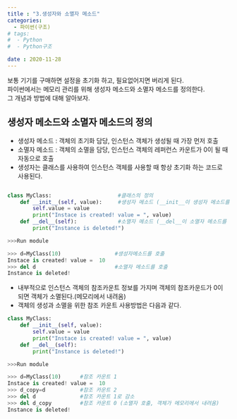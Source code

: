 ```yaml
---
title : "3.생성자와 소멸자 메소드"
categories:
  - 파이썬(구조)
# tags:
#  - Python
#  - Python구조

date : 2020-11-28
---
```


보통 기기를 구매하면 설정을 초기화 하고, 필요없어지면 버리게 된다.  
파이썬에서는 메모리 관리를 위해 생성자 메소드와 소멸자 메소드를 정의한다.  
그 개념과 방법에 대해 알아보자. 

생성자 메소드와 소멸자 메소드의 정의 
--- 

- 생성자 메소드 : 객체의 초기화 담당, 인스턴스 객체가 생성될 때 가장 먼저 호출 
- 소멸자 메소드 : 객체의 소멸을 담당, 인스턴스 객체의 레퍼런스 카운트가 0이 될 때 자동으로 호출  
- 생성자는 클래스를 사용하여 인스턴스 객체를 사용할 때 항상 초기화 하는 코드로 사용된다.  

```python

class MyClass:                     #클래스의 정의
    def __init__(self, value):     #생성자 메소드 (__init__이 생성자 메소드를 호출하는 코드)
        self.value = value
        print("Instace is created! value = ", value)
    def __del__(self):             #소멸자 메소드 (__del__이 소멸자 메소드를 호출하는 코드)
        print("Instance is deleted!")

>>>Run module

>>> d=MyClass(10)                 #생성자메소드를 호출
Instace is created! value =  10
>>> del d                         #소멸자 메소드를 호출
Instance is deleted!

```
- 내부적으로 인스턴스 객체의 참조카운트 정보를 가지며 객체의 참조카운드가 0이 되면 객체가 소멸된다.(메모리에서 내려옴) 
- 객체의 생성과 소멸을 위한 참조 카운트 사용방법은 다음과 같다.  

```python 
class MyClass:
    def __init__(self, value):
        self.value = value
        print("Instace is created! value = ", value)
    def __del__(self):
        print("Instance is deleted!")

>>>Run module

>>> d=MyClass(10)      #참조 카운트 1
Instace is created! value =  10
>>> d_copy=d           #참조 카운트 2
>>> del d              #참조 카운트 1로 감소 
>>> del d_copy         #참조 카운트 0 (소멸자 호출, 객체가 메모리에서 내려옴)
Instance is deleted!
```

